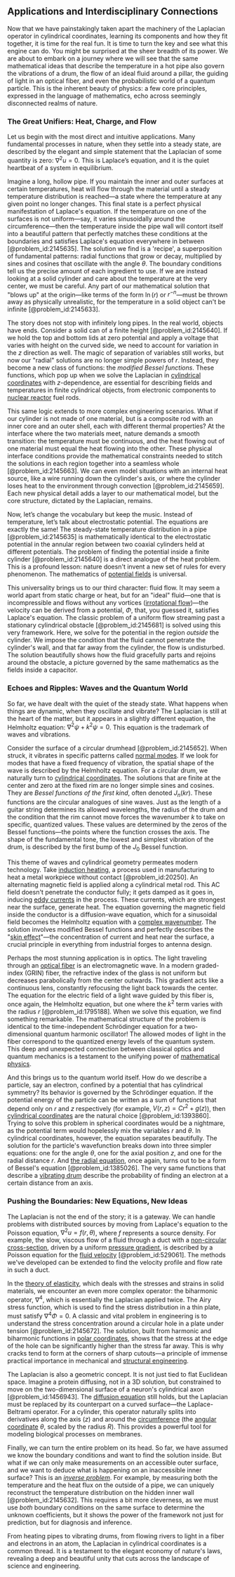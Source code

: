 ## Applications and Interdisciplinary Connections

Now that we have painstakingly taken apart the machinery of the Laplacian operator in cylindrical coordinates, learning its components and how they fit together, it is time for the real fun. It is time to turn the key and see what this engine can do. You might be surprised at the sheer breadth of its power. We are about to embark on a journey where we will see that the same mathematical ideas that describe the temperature in a hot pipe also govern the vibrations of a drum, the flow of an ideal fluid around a pillar, the guiding of light in an optical fiber, and even the probabilistic world of a quantum particle. This is the inherent beauty of physics: a few core principles, expressed in the language of mathematics, echo across seemingly disconnected realms of nature.

### The Great Unifiers: Heat, Charge, and Flow

Let us begin with the most direct and intuitive applications. Many fundamental processes in nature, when they settle into a steady state, are described by the elegant and simple statement that the Laplacian of some quantity is zero: $\nabla^2 u = 0$. This is Laplace’s equation, and it is the quiet heartbeat of a system in equilibrium.

Imagine a long, hollow pipe. If you maintain the inner and outer surfaces at certain temperatures, heat will flow through the material until a steady temperature distribution is reached—a state where the temperature at any given point no longer changes. This final state is a perfect physical manifestation of Laplace's equation. If the temperature on one of the surfaces is not uniform—say, it varies sinusoidally around the circumference—then the temperature inside the pipe wall will contort itself into a beautiful pattern that perfectly matches these conditions at the boundaries and satisfies Laplace's equation everywhere in between [@problem_id:2145635]. The solution we find is a 'recipe', a superposition of fundamental patterns: radial functions that grow or decay, multiplied by sines and cosines that oscillate with the angle $\theta$. The boundary conditions tell us the precise amount of each ingredient to use. If we are instead looking at a solid cylinder and care about the temperature at the very center, we must be careful. Any part of our mathematical solution that "blows up" at the origin—like terms of the form $\ln(r)$ or $r^{-n}$—must be thrown away as physically unrealistic, for the temperature in a solid object can't be infinite [@problem_id:2145633].

The story does not stop with infinitely long pipes. In the real world, objects have ends. Consider a solid can of a finite height [@problem_id:2145640]. If we hold the top and bottom lids at zero potential and apply a voltage that varies with height on the curved side, we need to account for variation in the $z$ direction as well. The magic of separation of variables still works, but now our "radial" solutions are no longer simple powers of $r$. Instead, they become a new class of functions: the *modified Bessel functions*. These functions, which pop up when we solve the Laplacian in [cylindrical coordinates](@article_id:271151) with $z$-dependence, are essential for describing fields and temperatures in finite cylindrical objects, from electronic components to [nuclear reactor](@article_id:138282) fuel rods.

This same logic extends to more complex engineering scenarios. What if our cylinder is not made of one material, but is a composite rod with an inner core and an outer shell, each with different thermal properties? At the interface where the two materials meet, nature demands a smooth transition: the temperature must be continuous, and the heat flowing out of one material must equal the heat flowing into the other. These physical interface conditions provide the mathematical constraints needed to stitch the solutions in each region together into a seamless whole [@problem_id:2145663]. We can even model situations with an internal heat source, like a wire running down the cylinder's axis, or where the cylinder loses heat to the environment through convection [@problem_id:2145659]. Each new physical detail adds a layer to our mathematical model, but the core structure, dictated by the Laplacian, remains.

Now, let’s change the vocabulary but keep the music. Instead of temperature, let’s talk about electrostatic potential. The equations are exactly the same! The steady-state temperature distribution in a pipe [@problem_id:2145635] is mathematically identical to the electrostatic potential in the annular region between two coaxial cylinders held at different potentials. The problem of finding the potential inside a finite cylinder [@problem_id:2145640] is a direct analogue of the heat problem. This is a profound lesson: nature doesn't invent a new set of rules for every phenomenon. The mathematics of [potential fields](@article_id:142531) is universal.

This universality brings us to our third character: fluid flow. It may seem a world apart from static charge or heat, but for an "ideal" fluid—one that is incompressible and flows without any vortices ([irrotational flow](@article_id:158764))—the velocity can be derived from a potential, $\Phi$, that, you guessed it, satisfies Laplace's equation. The classic problem of a uniform flow streaming past a stationary cylindrical obstacle [@problem_id:2145681] is solved using this very framework. Here, we solve for the potential in the region *outside* the cylinder. We impose the condition that the fluid cannot penetrate the cylinder's wall, and that far away from the cylinder, the flow is undisturbed. The solution beautifully shows how the fluid gracefully parts and rejoins around the obstacle, a picture governed by the same mathematics as the fields inside a capacitor.

### Echoes and Ripples: Waves and the Quantum World

So far, we have dealt with the quiet of the steady state. What happens when things are dynamic, when they oscillate and vibrate? The Laplacian is still at the heart of the matter, but it appears in a slightly different equation, the Helmholtz equation: $\nabla^2 \psi + k^2 \psi = 0$. This equation is the trademark of waves and vibrations.

Consider the surface of a circular drumhead [@problem_id:2145652]. When struck, it vibrates in specific patterns called [normal modes](@article_id:139146). If we look for modes that have a fixed frequency of vibration, the spatial shape of the wave is described by the Helmholtz equation. For a circular drum, we naturally turn to [cylindrical coordinates](@article_id:271151). The solutions that are finite at the center and zero at the fixed rim are no longer simple sines and cosines. They are *Bessel functions of the first kind*, often denoted $J_n(kr)$. These functions are the circular analogues of sine waves. Just as the length of a guitar string determines its allowed wavelengths, the radius of the drum and the condition that the rim cannot move forces the wavenumber $k$ to take on specific, quantized values. These values are determined by the zeros of the Bessel functions—the points where the function crosses the axis. The shape of the fundamental tone, the lowest and simplest vibration of the drum, is described by the first bump of the $J_0$ Bessel function.

This theme of waves and cylindrical geometry permeates modern technology. Take [induction heating](@article_id:191552), a process used in manufacturing to heat a metal workpiece without contact [@problem_id:20250]. An alternating magnetic field is applied along a cylindrical metal rod. This AC field doesn't penetrate the conductor fully; it gets damped as it goes in, inducing [eddy currents](@article_id:274955) in the process. These currents, which are strongest near the surface, generate heat. The equation governing the magnetic field inside the conductor is a diffusion-wave equation, which for a sinusoidal field becomes the Helmholtz equation with a [complex wavenumber](@article_id:274402). The solution involves modified Bessel functions and perfectly describes the "[skin effect](@article_id:181011)"—the concentration of current and heat near the surface, a crucial principle in everything from industrial forges to antenna design.

Perhaps the most stunning application is in optics. The light traveling through an [optical fiber](@article_id:273008) is an electromagnetic wave. In a modern graded-index (GRIN) fiber, the refractive index of the glass is not uniform but decreases parabolically from the center outwards. This gradient acts like a continuous lens, constantly refocusing the light back towards the center. The equation for the electric field of a light wave guided by this fiber is, once again, the Helmholtz equation, but one where the $k^2$ term varies with the radius $r$ [@problem_id:1795188]. When we solve this equation, we find something remarkable. The mathematical structure of the problem is identical to the time-independent Schrödinger equation for a two-dimensional quantum harmonic oscillator! The allowed modes of light in the fiber correspond to the quantized energy levels of the quantum system. This deep and unexpected connection between classical optics and quantum mechanics is a testament to the unifying power of [mathematical physics](@article_id:264909).

And this brings us to the quantum world itself. How do we describe a particle, say an electron, confined by a potential that has cylindrical symmetry? Its behavior is governed by the Schrödinger equation. If the potential energy of the particle can be written as a sum of functions that depend only on $r$ and $z$ respectively (for example, $V(r, z) = C r^2 + g(z)$), then [cylindrical coordinates](@article_id:271151) are the natural choice [@problem_id:1393860]. Trying to solve this problem in spherical coordinates would be a nightmare, as the potential term would hopelessly mix the variables $r$ and $\theta$. In cylindrical coordinates, however, the equation separates beautifully. The solution for the particle's wavefunction breaks down into three simpler equations: one for the angle $\theta$, one for the axial position $z$, and one for the radial distance $r$. And [the radial equation](@article_id:191193), once again, turns out to be a form of Bessel's equation [@problem_id:1385026]. The very same functions that describe a [vibrating drum](@article_id:176713) describe the probability of finding an electron at a certain distance from an axis.

### Pushing the Boundaries: New Equations, New Ideas

The Laplacian is not the end of the story; it is a gateway. We can handle problems with distributed sources by moving from Laplace's equation to the Poisson equation, $\nabla^2 u = f(r, \theta)$, where $f$ represents a source density. For example, the slow, viscous flow of a fluid through a duct with a [non-circular cross-section](@article_id:202480), driven by a uniform [pressure gradient](@article_id:273618), is described by a Poisson equation for the [fluid velocity](@article_id:266826) [@problem_id:529061]. The methods we've developed can be extended to find the velocity profile and flow rate in such a duct.

In the [theory of elasticity](@article_id:183648), which deals with the stresses and strains in solid materials, we encounter an even more complex operator: the biharmonic operator, $\nabla^4$, which is essentially the Laplacian applied twice. The Airy stress function, which is used to find the stress distribution in a thin plate, must satisfy $\nabla^4 \Phi = 0$. A classic and vital problem in engineering is to understand the stress concentration around a circular hole in a plate under tension [@problem_id:2145672]. The solution, built from harmonic and biharmonic functions in [polar coordinates](@article_id:158931), shows that the stress at the edge of the hole can be significantly higher than the stress far away. This is why cracks tend to form at the corners of sharp cutouts—a principle of immense practical importance in mechanical and [structural engineering](@article_id:151779).

The Laplacian is also a geometric concept. It is not just tied to flat Euclidean space. Imagine a protein diffusing, not in a 3D solution, but constrained to move on the two-dimensional surface of a neuron's cylindrical axon [@problem_id:1456943]. The [diffusion equation](@article_id:145371) still holds, but the Laplacian must be replaced by its counterpart on a curved surface—the Laplace-Beltrami operator. For a cylinder, this operator naturally splits into derivatives along the axis ($z$) and around the [circumference](@article_id:263108) (the [angular coordinate](@article_id:163963) $\theta$, scaled by the radius $R$). This provides a powerful tool for modeling biological processes on membranes.

Finally, we can turn the entire problem on its head. So far, we have assumed we know the boundary conditions and want to find the solution inside. But what if we can only make measurements on an accessible outer surface, and we want to deduce what is happening on an inaccessible inner surface? This is an *[inverse problem](@article_id:634273)*. For example, by measuring both the temperature and the heat flux on the outside of a pipe, we can uniquely reconstruct the temperature distribution on the hidden inner wall [@problem_id:2145632]. This requires a
bit more cleverness, as we must use *both* boundary conditions on the same surface to determine the unknown coefficients, but it shows the power of the framework not just for prediction, but for diagnosis and inference.

From heating pipes to vibrating drums, from flowing rivers to light in a fiber and electrons in an atom, the Laplacian in cylindrical coordinates is a common thread. It is a testament to the elegant economy of nature's laws, revealing a deep and beautiful unity that cuts across the landscape of science and engineering.